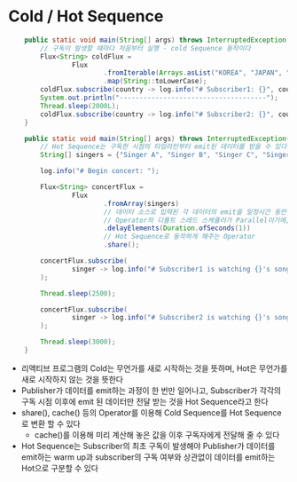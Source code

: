 # Cold / Hot Sequence

```java
    public static void main(String[] args) throws InterruptedException {
        // 구독이 발생할 때마다 처음부터 실행 - cold Sequence 동작이다
        Flux<String> coldFlux =
                Flux
                        .fromIterable(Arrays.asList("KOREA", "JAPAN", "CHINESE"))
                        .map(String::toLowerCase);
        coldFlux.subscribe(country -> log.info("# Subscriber1: {}", country));
        System.out.println("-------------------------------------");
        Thread.sleep(2000L);
        coldFlux.subscribe(country -> log.info("# Subscriber2: {}", country));
    }
```

```java
    public static void main(String[] args) throws InterruptedException{
        // Hot Sequence는 구독한 시점의 타임라인부터 emit된 데이터를 받을 수 있다
        String[] singers = {"Singer A", "Singer B", "Singer C", "Singer D", "Singer E"};

        log.info("# Begin concert: ");

        Flux<String> concertFlux =
                Flux
                        .fromArray(singers)
                        // 데이터 소스로 입력된 각 데이터의 emit을 일정시간 동안 지연시키는 Operator
                        // Operator의 디폴트 스레드 스케쥴러가 Parallel이기에, parallel-1,2,3.. 등의 스레드가 로그에 찍힌다
                        .delayElements(Duration.ofSeconds(1))
                        // Hot Sequence로 동작하게 해주는 Operator
                        .share();

        concertFlux.subscribe(
                singer -> log.info("# Subscriber1 is watching {}'s song", singer)
        );

        Thread.sleep(2500);

        concertFlux.subscribe(
                singer -> log.info("# Subscriber2 is watching {}'s song", singer)
        );

        Thread.sleep(3000);
    }
```

- 리액티브 프로그램의 Cold는 무언가를 새로 시작하는 것을 뜻하며, Hot은 무언가를 새로 시작하지 않는 것을 뜻한다
- Publisher가 데이터를 emit하는 과정이 한 번만 일어나고, Subscriber가 각각의 구독 시점 이후에 emit 된 데이터만 전달 받는 것을 Hot Sequence라고 한다
- share(), cache() 등의 Operator를 이용해 Cold Sequence를 Hot Sequence로 변환 할 수 있다
  - cache()를 이용해 미리 계산해 놓은 값을 이후 구독자에게 전달해 줄 수 있다
- Hot Sequence는 Subscriber의 최초 구독이 발생해야 Publisher가 데이터를 emit하는 warm up과 subscriber의 구독 여부와 상관없이 데이터를 emit하는 Hot으로 구분할 수 있다